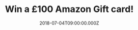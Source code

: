 ---
campaign-uuid: "c-8bffc708-6ee7-485f-9193-760383b57604"
type: "Competition"
category: "Gifts"
date: "2018-07-04T09:00:00.000Z"
end-date: "2018-08-04T11:00:00.000Z"
disable-form: false
is_promoted: false
has_entry_page: true
title: "Win a £100 Amazon Gift card!"
competition-description: "<p>Music cd’s, storage, food, health & beauty… at Amazon\
  \ they have something for everybody and now you can take advantage of all their\
  \ products because we’re giving away one amazing £100 Amazon Gift card for one of\
  \ our lucky NME AAA members!</p>\n<p>Do you want it? Click below to know how!</p>\n"
hero-header: "Win a £100 Amazon Gift card!"
terms-confirmation: "N/A"
banner-img: "https://assets.expresslyapp.com/asset-08d77aee-c707-4057-a694-ddc4b4229bdd.jpg"
logo-left-href: "http://amazon.co.uk"
logo-left-image: "https://assets.expresslyapp.com/asset-4ae3e458-7617-4498-81d2-6e788e7cab5a.jpg"
logo-left-title: "amazon"
bg-image-hero: "https://assets.expresslyapp.com/asset-4620a073-83a0-4eea-88d4-4de5fc1f709c.jpg"
bg-image-first: "https://assets.expresslyapp.com/asset-ba937a64-b1b9-4076-a699-01027e661db9.jpg"
bg-image-second: "https://assets.expresslyapp.com/asset-ebe04601-dc76-42a4-b23f-74ce801872c5.jpg"
section1-content: "<p>At Amazon their mission is raise the bar of the customer experience\
  \ by using the internet and technology to help consumers find, discover and buy\
  \ anything, and empower businesses and content creators to maximise their success.\
  \ That is why they have become a titan of e-commerce, logistics, payments, hardware,\
  \ data storage, and media!</p>\n"
section2-content: "<p>Amazon.com is a vast Internet-based enterprise that sells books,\
  \ music, movies, housewares, electronics, toys, and many other goods!</p>\n<p>If\
  \ you want to enjoy the best music, books & more now thanks to NME AAA you can,\
  \ because we have a a £100 Amazon Gift card and we want to give it to YOU!</p>\n\
  <p>Hurry up! Enter the form below and treat yourself with that cd you’ve always\
  \ wanted or your loved ones with that bbq for the summer with a £100 Amazon Gift\
  \ card!</p>\n<p>Good luck!</p>\n"
entry-title: "Win a £100 Amazon Gift card!"
entry-content: "<p>Enter the draw to win a £100 Amazon Gift card by completing the\
  \ form below before 23:59 on 4th of August 2018.</p>\n"
has-winner: false
prize-description: "A £100 Amazon Gift card!"
special-conditions: "Multiple entries are allowed up to one every day."
country-restrictions:
- "GB"
---
